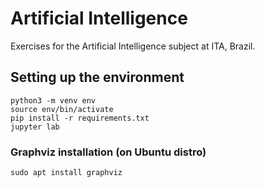 # Artificial Intelligence
Exercises for the Artificial Intelligence subject at ITA, Brazil.

## Setting up the environment
```
python3 -m venv env
source env/bin/activate
pip install -r requirements.txt
jupyter lab
```

### Graphviz installation (on Ubuntu distro)
```
sudo apt install graphviz
```




